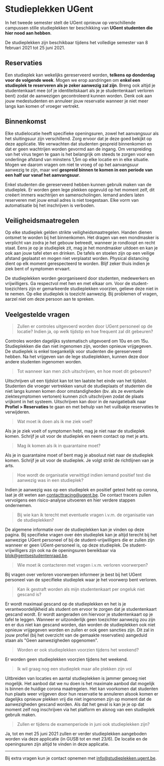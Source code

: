 # Studieplekken UGent 

In het tweede semester stelt de UGent opnieuw op verschillende campussen stille studieplekken ter beschikking van **UGent studenten die hier nood aan hebben**.

De studieplekken zijn beschikbaar tijdens het volledige semester van 8 februari 2021 tot 25 juni 2021.

## Reservaties 

Een studieplek kan wekelijks gereserveerd worden, **telkens op donderdag voor de volgende week**. Mogen we erop aandringen om **enkel een studieplek te reserveren als je zeker aanwezig zal zijn**. Breng ook altijd je studentenkaart mee (of je identiteitskaart als je je studentenkaart verloren bent) zodat de aanwezigen gecontroleerd kunnen worden. Denk ook aan jouw medestudenten en annuleer jouw reservatie wanneer je niet meer langs kan komen of vroeger vertrekt.

## Binnenkomst 

Elke studielocatie heeft specifieke openingsuren, zowel het aanvangsuur als het sluitingsuur zijn verschillend. Zorg ervoor dat je deze goed bekijkt op deze applicatie. We verwachten dat studenten gespreid binnenkomen en dat er geen wachtrijen worden gevormd aan de ingang. Om verspreiding van het virus tegen te gaan is het belangrijk om steeds te zorgen voor een onderlinge afstand van minstens 1,5m op elke locatie en in elke situatie. Mogen we daarom vragen om niet te vroeg of op het aanvangsuur aanwezig te zijn, maar wel **gespreid binnen te komen in een periode van een half uur vanaf het aanvangsuur**.

Enkel studenten die gereserveerd hebben kunnen gebruik maken van de studieplek. Er worden geen lege plekken opgevuld op het moment zelf, dit creëert immers wachtrijen en samenscholingen. Iemand anders laten reserveren met jouw email adres is niet toegestaan. Elke vorm van automatisatie bij het inschrijven is verboden.

## Veiligheidsmaatregelen 

Op elke studieplek gelden strikte veiligheidsmaatregelen. Handen dienen ontsmet te worden bij het binnenkomen. Het dragen van een mondmasker is verplicht van zodra je het gebouw betreedt, wanneer je rondloopt en recht staat. Eens je op je studieplek zit, mag je het mondmasker uitdoen en kan je ook aan jouw tafel eten en drinken. De tafels en stoelen zijn op een veilige afstand geplaatst en mogen niet verplaatst worden. Physical distancing dient op elk moment gerespecteerd te worden. Blijf zeker thuis indien je ziek bent of symptomen ervaart.

De studieplekken worden georganiseerd door studenten, medewerkers en vrijwilligers. Ga respectvol met hen en met elkaar om. Voor de student-toezichters zijn er gemarkeerde studieplekken voorzien, gelieve deze niet in te nemen. Op elke studieplek is toezicht aanwezig. Bij problemen of vragen, aarzel niet om deze persoon aan te spreken.

## Veelgestelde vragen 

> Zullen er controles uitgevoerd worden door UGent personeel op de locatie? Indien ja, op welk tijdstip en hoe frequent zal dit gebeuren? 

Controles worden dagelijks systematisch uitgevoerd om 10u en om 15u. Studieplekken die dan niet ingenomen zijn, worden opnieuw vrijgegeven. De studieplek is enkel toegankelijk voor studenten die gereserveerd hebben. Na het vrijgeven van de lege studieplekken, kunnen deze door andere studenten ingenomen worden.

> Tot wanneer kan men zich uitschrijven, en hoe moet dit gebeuren?

Uitschrijven uit een tijdslot kan tot ten laatste het einde van het tijdslot. Studenten die vroeger vertrekken vanuit de studieplaats of studenten die niet langs kunnen komen door omstandigheden (bv. als ze eventuele ziektesymptomen vertonen) kunnen zich uitschrijven zodat de plaats vrijkomt in het systeem. Uitschrijven kan door in de navigatiebalk naar **Profiel > Reservaties** te gaan en met behulp van het vuilbakje reservaties te verwijderen. 

> Wat moet ik doen als ik me ziek voel?

Als je je ziek voelt of symptomen hebt, mag je niet naar de studieplek komen. Schrijf je uit voor de studieplek en neem contact op met je arts. 

> Mag ik komen als ik in quarantaine moet?

Als je in quarantaine moet of bent mag je absoluut niet naar de studieplek komen. Schrijf je uit voor de studieplek. Je volgt strikt de richtlijnen van je arts. 

> Hoe wordt de organisatie verwittigd indien iemand positief test die aanwezig was in een studieplek? 

Indien je aanwezig was op een studieplek en positief getest hebt op corona, laat je dit weten aan contacttracing@ugent.be. De contact tracers zullen vervolgens een risico-analyse uitvoeren en hier verdere stappen ondernemen. 

> Bij wie kan ik terecht met eventuele vragen i.v.m. de organisatie van de studieplekken? 

De algemene informatie over de studieplekken kan je vinden op deze pagina. Bij specifieke vragen over één studieplek kan je altijd terecht bij het aanwezige UGent personeel of bij de student-vrijwilligers die er zullen zijn wanneer er geen UGent-personeel is, op deze studieplek. De student-vrijwilligers zijn ook na de openingsuren bereikbaar via blok@gentsestudentenraad.be.

> Wie moet ik contacteren met vragen i.v.m. verloren voorwerpen?

Bij vragen over verloren voorwerpen informeer je best bij het UGent personeel van de specifieke studieplek waar je het voorwerp bent verloren. 

> Kan ik gestraft worden als mijn studentenkaart per ongeluk niet gescand is?

Er wordt maximaal gescand op de studieplekken en het is je verantwoordelijkheid als student om ervoor te zorgen dat je studentenkaart gescand wordt. Er wordt aangeraden om hiervoor je studentenkaart op je tafel te leggen. Wanneer er uitzonderlijk geen toezichter aanwezig zou zijn en er dus niet kan gescand worden, dan worden de studieplekken ook niet opnieuw vrijgegeven worden en zullen er ook geen sancties zijn. Dit zal in jouw profiel (bij het overzicht van de gemaakte reservaties) aangeduid staan als "Geen aanwezigheden opgenomen".

> Worden er ook studieplekken voorzien tijdens het weekend?

Er worden geen studieplekken voorzien tijdens het weekend.

> Ik wil graag nog een studieplek maar alle plekken zijn vol

Uitbreiden van locaties en aantal studieplekken is jammer genoeg niet mogelijk. Het aanbod dat we nu doen is het maximale aanbod dat mogelijk is binnen de huidige corona maatregelen. Het kan voorkomen dat studenten hun plaats weer vrijgeven door hun reservatie te annuleren alsook komen er dagelijks opnieuw plekken vrij die niet ingenomen zijn op moment dat de aanwezigheden gescand worden. Als dat het geval is kan je je op dat moment zelf nog inschrijven via het platform en alsnog van een studieplek gebruik maken.

> Zullen er tijdens de examenperiode in juni ook studieplekken zijn?

Ja, tot en met 25 juni 2021 zullen er verder studieplekken aangeboden worden via deze applicatie (in GUSB tot en met 23/6). De locatie en de openingsuren zijn altijd te vinden in deze applicatie.  

---

Bij extra vragen kun je contact opnemen met info@studieplekken.ugent.be. 
